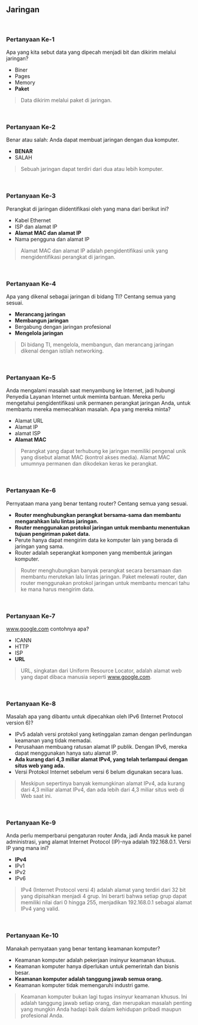 ## Jaringan

<br>

### Pertanyaan Ke-1

Apa yang kita sebut data yang dipecah menjadi bit dan dikirim melalui jaringan?

* Biner
* Pages
* Memory
* **Paket**

> Data dikirim melalui paket di jaringan.
<br>

### Pertanyaan Ke-2

Benar atau salah: Anda dapat membuat jaringan dengan dua komputer.

* **BENAR**
* SALAH

> Sebuah jaringan dapat terdiri dari dua atau lebih komputer.
<br>

### Pertanyaan Ke-3

Perangkat di jaringan diidentifikasi oleh yang mana dari berikut ini?

* Kabel Ethernet
* ISP dan alamat IP
* **Alamat MAC dan alamat IP**
* Nama pengguna dan alamat IP

> Alamat MAC dan alamat IP adalah pengidentifikasi unik yang mengidentifikasi perangkat di jaringan.
<br>

### Pertanyaan Ke-4

Apa yang dikenal sebagai jaringan di bidang TI? Centang semua yang sesuai.

* **Merancang jaringan**
* **Membangun jaringan**
* Bergabung dengan jaringan profesional
* **Mengelola jaringan**

> Di bidang TI, mengelola, membangun, dan merancang jaringan dikenal dengan istilah networking.
<br>

### Pertanyaan Ke-5

Anda mengalami masalah saat menyambung ke Internet, jadi hubungi Penyedia Layanan Internet untuk meminta bantuan. Mereka perlu mengetahui pengidentifikasi unik permanen perangkat jaringan Anda, untuk membantu mereka memecahkan masalah. Apa yang mereka minta?

* Alamat URL
* Alamat IP
* alamat ISP
* **Alamat MAC**

> Perangkat yang dapat terhubung ke jaringan memiliki pengenal unik yang disebut alamat MAC (kontrol akses media). Alamat MAC umumnya permanen dan dikodekan keras ke perangkat.
<br>

### Pertanyaan Ke-6

Pernyataan mana yang benar tentang router? Centang semua yang sesuai.

* **Router menghubungkan perangkat bersama-sama dan membantu mengarahkan lalu lintas jaringan.**
* **Router menggunakan protokol jaringan untuk membantu menentukan tujuan pengiriman paket data.**
* Perute hanya dapat mengirim data ke komputer lain yang berada di jaringan yang sama.
* Router adalah seperangkat komponen yang membentuk jaringan komputer.

> Router menghubungkan banyak perangkat secara bersamaan dan membantu merutekan lalu lintas jaringan. Paket melewati router, dan router menggunakan protokol jaringan untuk membantu mencari tahu ke mana harus mengirim data.
<br>

### Pertanyaan Ke-7

www.google.com contohnya apa?

* ICANN
* HTTP
* ISP
* **URL**

> URL, singkatan dari Uniform Resource Locator, adalah alamat web yang dapat dibaca manusia seperti www.google.com.
<br>

### Pertanyaan Ke-8

Masalah apa yang dibantu untuk dipecahkan oleh IPv6 (Internet Protocol version 6)?

* IPv5 adalah versi protokol yang ketinggalan zaman dengan perlindungan keamanan yang tidak memadai.
* Perusahaan membuang ratusan alamat IP publik. Dengan IPv6, mereka dapat menggunakan hanya satu alamat IP.
* **Ada kurang dari 4,3 miliar alamat IPv4, yang telah terlampaui dengan situs web yang ada.**
* Versi Protokol Internet sebelum versi 6 belum digunakan secara luas.

> Meskipun sepertinya banyak kemungkinan alamat IPv4, ada kurang dari 4,3 miliar alamat IPv4, dan ada lebih dari 4,3 miliar situs web di Web saat ini.
<br>

### Pertanyaan Ke-9

Anda perlu memperbarui pengaturan router Anda, jadi Anda masuk ke panel administrasi, yang alamat Internet Protocol (IP)-nya adalah 192.168.0.1. Versi IP yang mana ini?

* **IPv4**
* IPv1
* IPv2
* IPv6

> IPv4 (Internet Protocol versi 4) adalah alamat yang terdiri dari 32 bit yang dipisahkan menjadi 4 grup. Ini berarti bahwa setiap grup dapat memiliki nilai dari 0 hingga 255, menjadikan 192.168.0.1 sebagai alamat IPv4 yang valid.
<br>

### Pertanyaan Ke-10

Manakah pernyataan yang benar tentang keamanan komputer?

* Keamanan komputer adalah pekerjaan insinyur keamanan khusus.
* Keamanan komputer hanya diperlukan untuk pemerintah dan bisnis besar.
* **Keamanan komputer adalah tanggung jawab semua orang.**
* Keamanan komputer tidak memengaruhi industri game.

> Keamanan komputer bukan lagi tugas insinyur keamanan khusus. Ini adalah tanggung jawab setiap orang, dan merupakan masalah penting yang mungkin Anda hadapi baik dalam kehidupan pribadi maupun profesional Anda.
